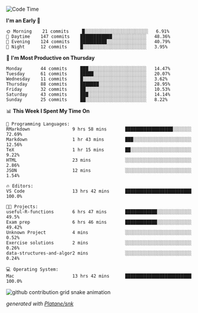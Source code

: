 <!--START_SECTION:waka-->
![Code Time](http://img.shields.io/badge/Code%20Time-150%20hrs%2025%20mins-blue)

**I'm an Early 🐤** 

```text
🌞 Morning    21 commits     █░░░░░░░░░░░░░░░░░░░░░░░░   6.91% 
🌆 Daytime    147 commits    ████████████░░░░░░░░░░░░░   48.36% 
🌃 Evening    124 commits    ██████████░░░░░░░░░░░░░░░   40.79% 
🌙 Night      12 commits     █░░░░░░░░░░░░░░░░░░░░░░░░   3.95%

```
📅 **I'm Most Productive on Thursday** 

```text
Monday       44 commits     ███░░░░░░░░░░░░░░░░░░░░░░   14.47% 
Tuesday      61 commits     █████░░░░░░░░░░░░░░░░░░░░   20.07% 
Wednesday    11 commits     █░░░░░░░░░░░░░░░░░░░░░░░░   3.62% 
Thursday     88 commits     ███████░░░░░░░░░░░░░░░░░░   28.95% 
Friday       32 commits     ██░░░░░░░░░░░░░░░░░░░░░░░   10.53% 
Saturday     43 commits     ███░░░░░░░░░░░░░░░░░░░░░░   14.14% 
Sunday       25 commits     ██░░░░░░░░░░░░░░░░░░░░░░░   8.22%

```


📊 **This Week I Spent My Time On** 

```text
💬 Programming Languages: 
RMarkdown                9 hrs 58 mins       ██████████████████░░░░░░░   72.69% 
Markdown                 1 hr 43 mins        ███░░░░░░░░░░░░░░░░░░░░░░   12.56% 
TeX                      1 hr 15 mins        ██░░░░░░░░░░░░░░░░░░░░░░░   9.22% 
HTML                     23 mins             ░░░░░░░░░░░░░░░░░░░░░░░░░   2.86% 
JSON                     12 mins             ░░░░░░░░░░░░░░░░░░░░░░░░░   1.54%

🔥 Editors: 
VS Code                  13 hrs 42 mins      █████████████████████████   100.0%

🐱‍💻 Projects: 
useful-R-functions       6 hrs 47 mins       ████████████░░░░░░░░░░░░░   49.5% 
Exam prep                6 hrs 46 mins       ████████████░░░░░░░░░░░░░   49.42% 
Unknown Project          4 mins              ░░░░░░░░░░░░░░░░░░░░░░░░░   0.52% 
Exercise solutions       2 mins              ░░░░░░░░░░░░░░░░░░░░░░░░░   0.26% 
data-structures-and-algor2 mins              ░░░░░░░░░░░░░░░░░░░░░░░░░   0.24%

💻 Operating System: 
Mac                      13 hrs 42 mins      █████████████████████████   100.0%

```


<!--END_SECTION:waka-->


<!--Snake Game-->
![github contribution grid snake animation](https://raw.githubusercontent.com/viggo-gascou/viggo-gascou/output/github-contribution-grid-snake.svg)

_generated with [Platane/snk](https://github.com/Platane/snk)_
<!--Snake Game-->

